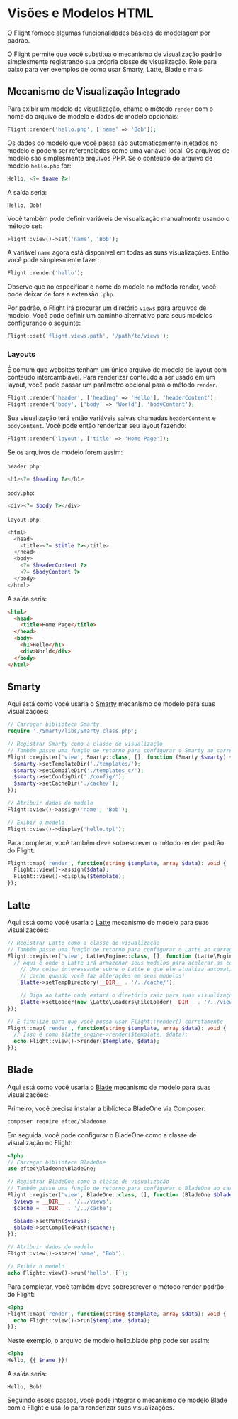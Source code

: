 # Visões e Modelos HTML

O Flight fornece algumas funcionalidades básicas de modelagem por padrão.

O Flight permite que você substitua o mecanismo de visualização padrão simplesmente registrando sua própria classe de visualização. Role para baixo para ver exemplos de como usar Smarty, Latte, Blade e mais!

## Mecanismo de Visualização Integrado

Para exibir um modelo de visualização, chame o método `render` com o nome do arquivo de modelo e dados de modelo opcionais:

```php
Flight::render('hello.php', ['name' => 'Bob']);
```

Os dados do modelo que você passa são automaticamente injetados no modelo e podem ser referenciados como uma variável local. Os arquivos de modelo são simplesmente arquivos PHP. Se o conteúdo do arquivo de modelo `hello.php` for:

```php
Hello, <?= $name ?>!
```

A saída seria:

```text
Hello, Bob!
```

Você também pode definir variáveis de visualização manualmente usando o método set:

```php
Flight::view()->set('name', 'Bob');
```

A variável `name` agora está disponível em todas as suas visualizações. Então você pode simplesmente fazer:

```php
Flight::render('hello');
```

Observe que ao especificar o nome do modelo no método render, você pode deixar de fora a extensão `.php`.

Por padrão, o Flight irá procurar um diretório `views` para arquivos de modelo. Você pode definir um caminho alternativo para seus modelos configurando o seguinte:

```php
Flight::set('flight.views.path', '/path/to/views');
```

### Layouts

É comum que websites tenham um único arquivo de modelo de layout com conteúdo intercambiável. Para renderizar conteúdo a ser usado em um layout, você pode passar um parâmetro opcional para o método `render`.

```php
Flight::render('header', ['heading' => 'Hello'], 'headerContent');
Flight::render('body', ['body' => 'World'], 'bodyContent');
```

Sua visualização terá então variáveis salvas chamadas `headerContent` e `bodyContent`. Você pode então renderizar seu layout fazendo:

```php
Flight::render('layout', ['title' => 'Home Page']);
```

Se os arquivos de modelo forem assim:

`header.php`:

```php
<h1><?= $heading ?></h1>
```

`body.php`:

```php
<div><?= $body ?></div>
```

`layout.php`:

```php
<html>
  <head>
    <title><?= $title ?></title>
  </head>
  <body>
    <?= $headerContent ?>
    <?= $bodyContent ?>
  </body>
</html>
```

A saída seria:
```html
<html>
  <head>
    <title>Home Page</title>
  </head>
  <body>
    <h1>Hello</h1>
    <div>World</div>
  </body>
</html>
```

## Smarty

Aqui está como você usaria o [Smarty](http://www.smarty.net/)
mecanismo de modelo para suas visualizações:

```php
// Carregar biblioteca Smarty
require './Smarty/libs/Smarty.class.php';

// Registrar Smarty como a classe de visualização
// Também passe uma função de retorno para configurar o Smarty ao carregar
Flight::register('view', Smarty::class, [], function (Smarty $smarty) {
  $smarty->setTemplateDir('./templates/');
  $smarty->setCompileDir('./templates_c/');
  $smarty->setConfigDir('./config/');
  $smarty->setCacheDir('./cache/');
});

// Atribuir dados do modelo
Flight::view()->assign('name', 'Bob');

// Exibir o modelo
Flight::view()->display('hello.tpl');
```

Para completar, você também deve sobrescrever o método render padrão do Flight:

```php
Flight::map('render', function(string $template, array $data): void {
  Flight::view()->assign($data);
  Flight::view()->display($template);
});
```

## Latte

Aqui está como você usaria o [Latte](https://latte.nette.org/)
mecanismo de modelo para suas visualizações:

```php
// Registrar Latte como a classe de visualização
// Também passe uma função de retorno para configurar o Latte ao carregar
Flight::register('view', Latte\Engine::class, [], function (Latte\Engine $latte) {
  // Aqui é onde o Latte irá armazenar seus modelos para acelerar as coisas
	// Uma coisa interessante sobre o Latte é que ele atualiza automaticamente seu
	// cache quando você faz alterações em seus modelos!
	$latte->setTempDirectory(__DIR__ . '/../cache/');

	// Diga ao Latte onde estará o diretório raiz para suas visualizações.
	$latte->setLoader(new \Latte\Loaders\FileLoader(__DIR__ . '/../views/'));
});

// E finalize para que você possa usar Flight::render() corretamente
Flight::map('render', function(string $template, array $data): void {
  // Isso é como $latte_engine->render($template, $data);
  echo Flight::view()->render($template, $data);
});
```

## Blade

Aqui está como você usaria o [Blade](https://laravel.com/docs/8.x/blade) mecanismo de modelo para suas visualizações:

Primeiro, você precisa instalar a biblioteca BladeOne via Composer:

```bash
composer require eftec/bladeone
```

Em seguida, você pode configurar o BladeOne como a classe de visualização no Flight:

```php
<?php
// Carregar biblioteca BladeOne
use eftec\bladeone\BladeOne;

// Registrar BladeOne como a classe de visualização
// Também passe uma função de retorno para configurar o BladeOne ao carregar
Flight::register('view', BladeOne::class, [], function (BladeOne $blade) {
  $views = __DIR__ . '/../views';
  $cache = __DIR__ . '/../cache';

  $blade->setPath($views);
  $blade->setCompiledPath($cache);
});

// Atribuir dados do modelo
Flight::view()->share('name', 'Bob');

// Exibir o modelo
echo Flight::view()->run('hello', []);
```

Para completar, você também deve sobrescrever o método render padrão do Flight:

```php
<?php
Flight::map('render', function(string $template, array $data): void {
  echo Flight::view()->run($template, $data);
});
```

Neste exemplo, o arquivo de modelo hello.blade.php pode ser assim:

```php
<?php
Hello, {{ $name }}!
```

A saída seria:

```
Hello, Bob!
```

Seguindo esses passos, você pode integrar o mecanismo de modelo Blade com o Flight e usá-lo para renderizar suas visualizações.